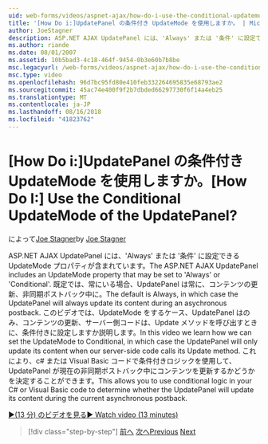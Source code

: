 ```yaml
---
uid: web-forms/videos/aspnet-ajax/how-do-i-use-the-conditional-updatemode-of-the-updatepanel
title: '[How Do i:]UpdatePanel の条件付き UpdateMode を使用しますか。 | Microsoft Docs'
author: JoeStagner
description: ASP.NET AJAX UpdatePanel には、'Always' または '条件' に設定できる UpdateMode プロパティが含まれています。 既定では常に、その場合は、UpdatePan.
ms.author: riande
ms.date: 08/01/2007
ms.assetid: 10b5bad3-4c18-464f-9454-0b3e60b7b8be
msc.legacyurl: /web-forms/videos/aspnet-ajax/how-do-i-use-the-conditional-updatemode-of-the-updatepanel
msc.type: video
ms.openlocfilehash: 96d7bc95fd80e410feb332264695835e68793ae2
ms.sourcegitcommit: 45ac74e400f9f2b7dbded66297730f6f14a4eb25
ms.translationtype: MT
ms.contentlocale: ja-JP
ms.lasthandoff: 08/16/2018
ms.locfileid: "41823762"
---
```

<a name="how-do-i-use-the-conditional-updatemode-of-the-updatepanel"></a><span data-ttu-id="d345c-105">[How Do i:]UpdatePanel の条件付き UpdateMode を使用しますか。</span><span class="sxs-lookup"><span data-stu-id="d345c-105">[How Do I:] Use the Conditional UpdateMode of the UpdatePanel?</span></span>
====================
<span data-ttu-id="d345c-106">によって[Joe Stagner](https://github.com/JoeStagner)</span><span class="sxs-lookup"><span data-stu-id="d345c-106">by [Joe Stagner](https://github.com/JoeStagner)</span></span>

<span data-ttu-id="d345c-107">ASP.NET AJAX UpdatePanel には、'Always' または '条件' に設定できる UpdateMode プロパティが含まれています。</span><span class="sxs-lookup"><span data-stu-id="d345c-107">The ASP.NET AJAX UpdatePanel includes an UpdateMode property that may be set to 'Always' or 'Conditional'.</span></span> <span data-ttu-id="d345c-108">既定では、常にいる場合、UpdatePanel は常に、コンテンツの更新、非同期ポストバック中に。</span><span class="sxs-lookup"><span data-stu-id="d345c-108">The default is Always, in which case the UpdatePanel will always update its content during an asychronous postback.</span></span> <span data-ttu-id="d345c-109">このビデオでは、UpdateMode をするケース、UpdatePanel はのみ、コンテンツの更新、サーバー側コードは、Update メソッドを呼び出すときに、条件付きに設定しますか説明します。</span><span class="sxs-lookup"><span data-stu-id="d345c-109">In this video we learn how we can set the UpdateMode to Conditional, in which case the UpdatePanel will only update its content when our server-side code calls its Update method.</span></span> <span data-ttu-id="d345c-110">これにより、c# または Visual Basic コードで条件付きロジックを使用して、UpdatePanel が現在の非同期ポストバック中にコンテンツを更新するかどうかを決定することができます。</span><span class="sxs-lookup"><span data-stu-id="d345c-110">This allows you to use conditional logic in your C# or Visual Basic code to determine whether the UpdatePanel will update its content during the current asynchronous postback.</span></span>

[<span data-ttu-id="d345c-111">&#9654;(13 分) のビデオを見る</span><span class="sxs-lookup"><span data-stu-id="d345c-111">&#9654; Watch video (13 minutes)</span></span>](https://channel9.msdn.com/Blogs/ASP-NET-Site-Videos/how-do-i-use-the-conditional-updatemode-of-the-updatepanel)

> [!div class="step-by-step"]
> <span data-ttu-id="d345c-112">[前へ](how-do-i-determine-whether-an-asynchronous-postback-has-occurred.md)
> [次へ](how-do-i-implement-the-persistent-communications-pattern-with-the-updatepanel.md)</span><span class="sxs-lookup"><span data-stu-id="d345c-112">[Previous](how-do-i-determine-whether-an-asynchronous-postback-has-occurred.md)
[Next](how-do-i-implement-the-persistent-communications-pattern-with-the-updatepanel.md)</span></span>
